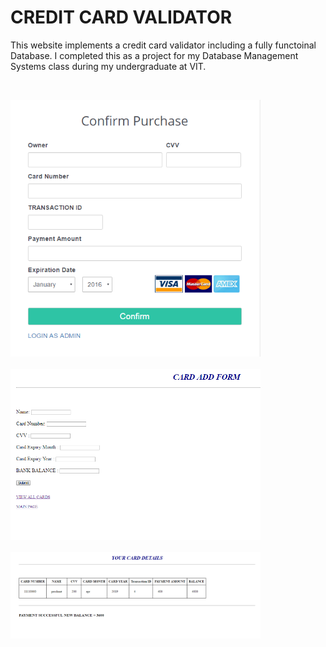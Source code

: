 # CREDIT CARD VALIDATOR
This website implements a credit card validator including a fully functoinal Database.  I completed this as a project for my Database Management Systems class during my undergraduate at VIT.

<br>
<p>
<img src="screenshots/1.PNG" width="400px" length="300px"/>
<br><br>
<img src="screenshots/2.PNG" width="400px" length="300px"/>
<br><br>
<img src="screenshots/3.PNG" width="400px" length="300px"/>
 
